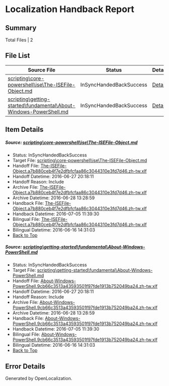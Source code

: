 # <a name='report-top'></a> Localization Handback Report

## Summary
 Total Files | 2

## File List
 Source File | Status | Details 
 ----------- | ------ | ------- 
 [scripting\core-powershell\ise\The-ISEFile-Object.md](https://github.com/PowerShell/powerShell-Docs/blob/03ac4b90d299b316194f1fa932e7dbf62d4b1c8e/scripting/core-powershell/ise/The-ISEFile-Object.md) | InSyncHandedBackSuccess | [Details](#ce9364e8fb73a2d31b728430c590fef4175ebe26150)
 [scripting\getting-started\fundamental\About-Windows-PowerShell.md](https://github.com/PowerShell/powerShell-Docs/blob/03ac4b90d299b316194f1fa932e7dbf62d4b1c8e/scripting/getting-started/fundamental/About-Windows-PowerShell.md) | InSyncHandedBackSuccess | [Details](#b990fb5c6855aaffeb241e9596c333014050e059210)

## Item Details
##### <a name='ce9364e8fb73a2d31b728430c590fef4175ebe26150'></a> Source: [scripting\core-powershell\ise\The-ISEFile-Object.md](https://github.com/PowerShell/powerShell-Docs/blob/03ac4b90d299b316194f1fa932e7dbf62d4b1c8e/scripting/core-powershell/ise/The-ISEFile-Object.md)
* Status: InSyncHandedBackSuccess
* Target File: [scripting\core-powershell\ise\The-ISEFile-Object.md](https://github.com/PowerShell/powerShell-Docs.zh-tw/blob/d82f94a892d3b6363d72385d1e3ba625b4faf264/scripting/core-powershell/ise/The-ISEFile-Object.md)
* Handoff File: [The-ISEFile-Object.a7b880ceb4f7e2dfbfcfaa86c3044310e3fd7d46.zh-tw.xlf](https://github.com/PowerShell/powerShell-Docs.handoff/blob/bd9ea288d12e82c68285cc6eeeb412114bac97f9/ol-handoff/PowerShell/powerShell-Docs.zh-tw/live/The-ISEFile-Object.a7b880ceb4f7e2dfbfcfaa86c3044310e3fd7d46.zh-tw.xlf)
* Handoff Datetime: 2016-06-27 20:18:11
* Handoff Reason: Include
* Archive File: [The-ISEFile-Object.a7b880ceb4f7e2dfbfcfaa86c3044310e3fd7d46.zh-tw.xlf](https://github.com/PowerShell/powerShell-Docs.handoff/blob/c05da30c7ba4d429553459b7542c81cdb2af7ecb/ol-handoff/PowerShell/powerShell-Docs.zh-tw/live/archive/The-ISEFile-Object.a7b880ceb4f7e2dfbfcfaa86c3044310e3fd7d46.zh-tw.xlf)
* Archive Datetime: 2016-06-28 13:28:59
* Handback File: [The-ISEFile-Object.a7b880ceb4f7e2dfbfcfaa86c3044310e3fd7d46.zh-tw.xlf](https://github.com/PowerShell/powerShell-Docs.handback/blob/9a1b5fed39b406c6af82889ed96d44775a9d0fbc/ol-handback/PowerShell/powerShell-Docs.zh-tw/live/The-ISEFile-Object.a7b880ceb4f7e2dfbfcfaa86c3044310e3fd7d46.zh-tw.xlf)
* Handback Datetime: 2016-07-05 11:39:30
* Bilingual File: [The-ISEFile-Object.a7b880ceb4f7e2dfbfcfaa86c3044310e3fd7d46.zh-tw.xlf](https://github.com/PowerShell/powerShell-Docs.handback/blob/250293a91d6b93bc5e2fa10f9b81b41afe2d4ad2/ol-handback/PowerShell/powerShell-Docs.zh-tw/live/The-ISEFile-Object.a7b880ceb4f7e2dfbfcfaa86c3044310e3fd7d46.zh-tw.xlf)
* Bilingual Datetime: 2016-06-16 14:31:03
* [Back to Top](#report-top)

##### <a name='b990fb5c6855aaffeb241e9596c333014050e059210'></a> Source: [scripting\getting-started\fundamental\About-Windows-PowerShell.md](https://github.com/PowerShell/powerShell-Docs/blob/03ac4b90d299b316194f1fa932e7dbf62d4b1c8e/scripting/getting-started/fundamental/About-Windows-PowerShell.md)
* Status: InSyncHandedBackSuccess
* Target File: [scripting\getting-started\fundamental\About-Windows-PowerShell.md](https://github.com/PowerShell/powerShell-Docs.zh-tw/blob/d82f94a892d3b6363d72385d1e3ba625b4faf264/scripting/getting-started/fundamental/About-Windows-PowerShell.md)
* Handoff File: [About-Windows-PowerShell.9cb66c3513a43593501f97fde1913b752049ba24.zh-tw.xlf](https://github.com/PowerShell/powerShell-Docs.handoff/blob/bd9ea288d12e82c68285cc6eeeb412114bac97f9/ol-handoff/PowerShell/powerShell-Docs.zh-tw/live/About-Windows-PowerShell.9cb66c3513a43593501f97fde1913b752049ba24.zh-tw.xlf)
* Handoff Datetime: 2016-06-27 20:18:11
* Handoff Reason: Include
* Archive File: [About-Windows-PowerShell.9cb66c3513a43593501f97fde1913b752049ba24.zh-tw.xlf](https://github.com/PowerShell/powerShell-Docs.handoff/blob/c05da30c7ba4d429553459b7542c81cdb2af7ecb/ol-handoff/PowerShell/powerShell-Docs.zh-tw/live/archive/About-Windows-PowerShell.9cb66c3513a43593501f97fde1913b752049ba24.zh-tw.xlf)
* Archive Datetime: 2016-06-28 13:28:59
* Handback File: [About-Windows-PowerShell.9cb66c3513a43593501f97fde1913b752049ba24.zh-tw.xlf](https://github.com/PowerShell/powerShell-Docs.handback/blob/9a1b5fed39b406c6af82889ed96d44775a9d0fbc/ol-handback/PowerShell/powerShell-Docs.zh-tw/live/About-Windows-PowerShell.9cb66c3513a43593501f97fde1913b752049ba24.zh-tw.xlf)
* Handback Datetime: 2016-07-05 11:39:30
* Bilingual File: [About-Windows-PowerShell.9cb66c3513a43593501f97fde1913b752049ba24.zh-tw.xlf](https://github.com/PowerShell/powerShell-Docs.handback/blob/08e5daa4719d64b0929c252a4fbb384934e6c792/ol-handback/PowerShell/powerShell-Docs.zh-tw/live/About-Windows-PowerShell.9cb66c3513a43593501f97fde1913b752049ba24.zh-tw.xlf)
* Bilingual Datetime: 2016-06-16 14:31:03
* [Back to Top](#report-top)


## Error Details

Generated by OpenLocalization.
